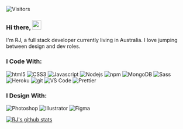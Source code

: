 ![Visitors](https://visitor-badge.glitch.me/badge?page_id=rjwrightme.visitor-badge)

### Hi there, <img src="https://media.giphy.com/media/hvRJCLFzcasrR4ia7z/giphy.gif" width="25px">

I'm RJ, a full stack developer currently living in Australia. I love jumping between design and dev roles.

### I Code With:

<p>
  <img alt="html5" src="https://img.shields.io/badge/-HTML5-E34F26?style=flat-square&logo=html5&logoColor=white" />
  <img alt="CSS3" src="https://img.shields.io/badge/-CSS3-1572B6?style=flat-square&logo=CSS3&logoColor=white" />
  <img alt="Javascript" src="https://img.shields.io/badge/-Javascript-F7DF1E?style=flat-square&logo=javascript&logoColor=white" />
  <img alt="Nodejs" src="https://img.shields.io/badge/-Nodejs-43853d?style=flat-square&logo=Node.js&logoColor=white" />
  <img alt="npm" src="https://img.shields.io/badge/-NPM-CB3837?style=flat-square&logo=npm&logoColor=white" />
  <img alt="MongoDB" src="https://img.shields.io/badge/-MongoDB-13aa52?style=flat-square&logo=mongodb&logoColor=white" />
  <img alt="Sass" src="https://img.shields.io/badge/-Sass-CC6699?style=flat-square&logo=sass&logoColor=white" />
  <img alt="Heroku" src="https://img.shields.io/badge/-Heroku-430098?style=flat-square&logo=heroku&logoColor=white" />
  <img alt="git" src="https://img.shields.io/badge/-Git-F05032?style=flat-square&logo=git&logoColor=white" />
  <img alt="VS Code" src="https://img.shields.io/badge/-VSCode-007ACC?style=flat-square&logo=visual-studio-code&logoColor=white" />
  <img alt="Prettier" src="https://img.shields.io/badge/-Prettier-F7B93E?style=flat-square&logo=prettier&logoColor=white" />
</p>

### I Design With:

<p>
  <img alt="Photoshop" src="https://img.shields.io/badge/-Photoshop-053C6D?style=flat-square&logo=adobe-photoshop&logoColor=white" />
  <img alt="Illustrator" src="https://img.shields.io/badge/-Illustrator-D06C2E?style=flat-square&logo=adobe-illustrator&logoColor=white" />
  <img alt="Figma" src="https://img.shields.io/badge/-Figma-F24E1E?style=flat-square&logo=figma&logoColor=white" />
</p>

[![RJ's github stats](https://github-readme-stats.vercel.app/api?username=rjwrightme&show_icons=true&theme=vue-dark)](https://github.com/rjwrightme/github-readme-stats)
